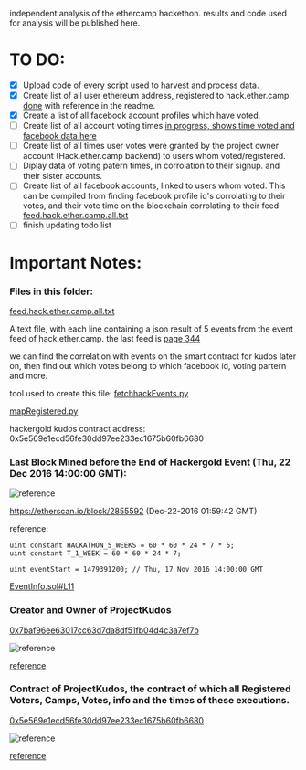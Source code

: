 independent analysis of the ethercamp hackethon. results and code used for analysis will be published here. 

# TO DO:

- [x] Upload code of every script used to harvest and process data.
- [x] Create list of all user ethereum address, registered to hack.ether.camp. [done](https://github.com/artchain/artchain/blob/master/hackethon/feed.hack.ether.camp.all.txt) with reference in the readme.
- [x] Create a list of all facebook account profiles which have voted.
- [ ] Create list of all account voting times [in progress, shows time voted and facebook data here](https://github.com/artchain/artchain/blob/master/hackethon/numberofVotes.py)
- [ ] Create list of all times user votes were granted by the project owner account (Hack.ether.camp backend) to users whom voted/registered.
- [ ] Diplay data of voting patern times, in corrolation to their signup. and their sister accounts.
- [ ] Create list of all facebook accounts, linked to users whom voted. This can be compiled from finding facebook profile id's corrolating to their votes, and their vote time on the blockchain corrolating to their feed [feed.hack.ether.camp.all.txt](https://github.com/artchain/artchain/blob/master/hackethon/feed.hack.ether.camp.all.txt) 
- [ ] finish updating todo list

# Important Notes:

### Files in this folder:

[feed.hack.ether.camp.all.txt](https://github.com/artchain/artchain/blob/master/hackethon/feed.hack.ether.camp.all.txt)

 A text file, with each line containing a json result of 5 events from the event feed of hack.ether.camp. the last feed is [page 344](https://hack.ether.camp/api/feed?group=ALL&page=344)

we can find the correlation with events on the smart contract for kudos later on, then find out which votes belong to which facebook id, voting partern and more.

tool used to create this file: [fetchhackEvents.py](https://github.com/artchain/artchain/blob/master/hackethon/fetchhackEvents.py)


[mapRegistered.py](https://github.com/artchain/artchain/blob/master/hackethon/mapRegistered.py)

hackergold kudos contract address: 0x5e569e1ecd56fe30dd97ee233ec1675b60fb6680


### Last Block Mined before the End of Hackergold Event (Thu, 22 Dec 2016 14:00:00 GMT):

![reference](https://raw.githubusercontent.com/artchain/artchain/master/hackethon/images/lastminedbeforeeventend.PNG)

https://etherscan.io/block/2855592 (Dec-22-2016 01:59:42 GMT)

reference:
   
    uint constant HACKATHON_5_WEEKS = 60 * 60 * 24 * 7 * 5;
    uint constant T_1_WEEK = 60 * 60 * 24 * 7;

    uint eventStart = 1479391200; // Thu, 17 Nov 2016 14:00:00 GMT
    
[EventInfo.sol#L11](https://github.com/artchain/artchain/blob/master/contract/DST/EventInfo.sol#L11)

### Creator and Owner of ProjectKudos

[0x7baf96ee63017cc63d7da8df51fb04d4c3a7ef7b](https://etherscan.io/address/0x7baf96ee63017cc63d7da8df51fb04d4c3a7ef7b)

![reference](https://raw.githubusercontent.com/artchain/artchain/master/hackethon/images/txinfo.PNG)

[reference](https://etherscan.io/tx/0x3a732ee2f56b0ee7a8f6f74d5f99ec5b3d0632f31603460cd1eda0f957b2512e)

### Contract of ProjectKudos, the contract of which all Registered Voters, Camps, Votes, info and the times of these executions.

[0x5e569e1ecd56fe30dd97ee233ec1675b60fb6680](https://etherscan.io/address/0x5e569e1ecd56fe30dd97ee233ec1675b60fb6680)

![reference](https://raw.githubusercontent.com/artchain/artchain/master/hackethon/images/projectkudoscontract.PNG)

[reference](https://etherscan.io/address/0x5e569e1ecd56fe30dd97ee233ec1675b60fb6680#code)

